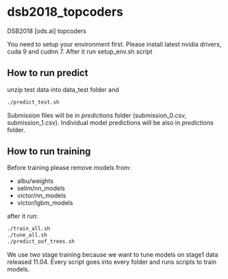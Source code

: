 # dsb2018_topcoders
DSB2018 [ods.ai] topcoders 

You need to setup your environment first. Please install latest nvidia drivers, cuda 9 and cudnn 7.
After it run setup_env.sh script

## How to run predict
unzip test data into data_test folder and
```bash
./predict_test.sh
```

Submission files will be in _predictions_ folder (submission_0.csv, submission_1.csv). 
Individual model predictions will be also in _predictions_ folder.

## How to run training
Before training please remove models from:
* albu/weights
* selim/nn_models
* victor/nn_models
* victor/lgbm_models

after it run:
```bash
./train_all.sh
./tune_all.sh
./predict_oof_trees.sh
```

We use two stage training because we want to tune models on stage1 data released 11.04.
Every script goes into every folder and runs scripts to train models.
